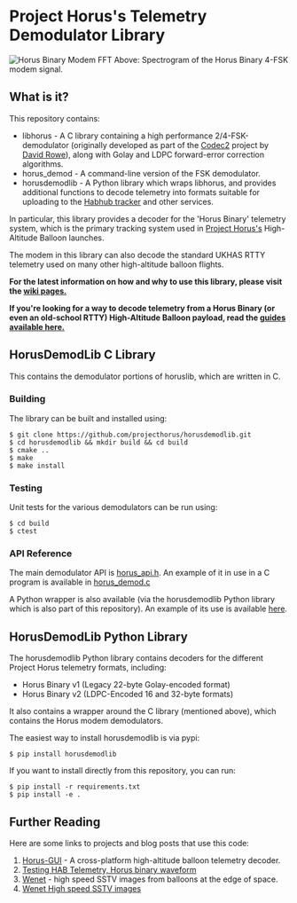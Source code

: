 # Project Horus's Telemetry Demodulator Library

![Horus Binary Modem FFT](https://github.com/projecthorus/horusdemodlib/raw/master/doc/modem_fft.jpg)
Above: Spectrogram of the Horus Binary 4-FSK modem signal.

## What is it?
This repository contains:
* libhorus - A C library containing a high performance 2/4-FSK-demodulator (originally developed as part of the [Codec2](https://github.com/drowe67/codec2) project by [David Rowe](http://rowetel.com)), along with Golay and LDPC forward-error correction algorithms.
* horus_demod - A command-line version of the FSK demodulator.
* horusdemodlib - A Python library which wraps libhorus, and provides additional functions to decode telemetry into formats suitable for uploading to the [Habhub tracker](http://tracker.habhub.org) and other services.

In particular, this library provides a decoder for the 'Horus Binary' telemetry system, which is the primary tracking system used in [Project Horus's](https://www.areg.org.au/archives/category/activities/project-horus) High-Altitude Balloon launches.

The modem in this library can also decode the standard UKHAS RTTY telemetry used on many other high-altitude balloon flights.

**For the latest information on how and why to use this library, please visit the [wiki pages.](https://github.com/projecthorus/horusdemodlib/wiki)**

**If you're looking for a way to decode telemetry from a Horus Binary (or even an old-school RTTY) High-Altitude Balloon payload, read the [guides available here.](https://github.com/projecthorus/horusdemodlib/wiki#how-do-i-receive-it)**

## HorusDemodLib C Library
This contains the demodulator portions of horuslib, which are written in C.

### Building
The library can be built and installed using:

```console
$ git clone https://github.com/projecthorus/horusdemodlib.git
$ cd horusdemodlib && mkdir build && cd build
$ cmake ..
$ make
$ make install
```

### Testing
Unit tests for the various demodulators can be run using:

```console
$ cd build
$ ctest
```

### API Reference
The main demodulator API is [horus_api.h](https://github.com/projecthorus/horusdemodlib/blob/master/src/horus_api.h). An example of it in use in a C program is available in [horus_demod.c](https://github.com/projecthorus/horusdemodlib/blob/master/src/horus_demod.c)

A Python wrapper is also available (via the horusdemodlib Python library which is also part of this repository). An example of its use is available [here](https://github.com/projecthorus/horusdemodlib/blob/master/horusdemodlib/demod.py#L379).


## HorusDemodLib Python Library
The horusdemodlib Python library contains decoders for the different Project Horus telemetry formats, including:
* Horus Binary v1 (Legacy 22-byte Golay-encoded format)
* Horus Binary v2 (LDPC-Encoded 16 and 32-byte formats)

It also contains a wrapper around the C library (mentioned above), which contains the Horus modem demodulators.

The easiest way to install horusdemodlib is via pypi:
```
$ pip install horusdemodlib
```

If you want to install directly from this repository, you can run:
```
$ pip install -r requirements.txt
$ pip install -e .
```


## Further Reading

Here are some links to projects and blog posts that use this code:

   1. [Horus-GUI](https://github.com/projecthorus/horus-gui) - A cross-platform high-altitude balloon telemetry decoder.
   1. [Testing HAB Telemetry, Horus binary waveform](http://www.rowetel.com/?p=5906)
   1. [Wenet](https://github.com/projecthorus/wenet) - high speed SSTV images from balloons at the edge of space.
   1. [Wenet High speed SSTV images](http://www.rowetel.com/?p=5344)
